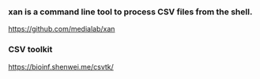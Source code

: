 ### xan is a command line tool to process CSV files   from the shell.
https://github.com/medialab/xan

### CSV toolkit
https://bioinf.shenwei.me/csvtk/

